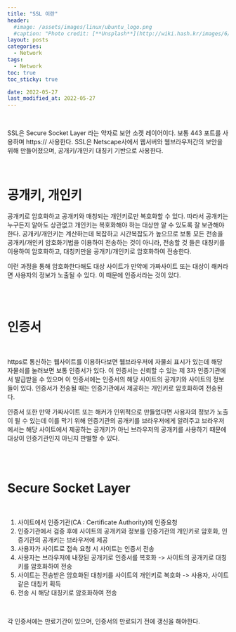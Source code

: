 ```yaml
---
title: "SSL 이란"
header:
  #image: /assets/images/linux/ubuntu_logo.png
  #caption: "Photo credit: [**Unsplash**](http://wiki.hash.kr/images/6/6e/%EC%9A%B0%EB%B6%84%ED%88%AC_%EB%A1%9C%EA%B3%A0.png)"
layout: posts
categories:
  - Network
tags:
  - Network
toc: true
toc_sticky: true

date: 2022-05-27
last_modified_at: 2022-05-27
---
```


<br>

SSL은 Secure Socket Layer 라는 약자로 보안 소켓 레이어이다. 보통 443 포트를 사용하며 https:// 사용한다.
SSL은 Netscape사에서 웹서버와 웹브라우저간의 보안을 위해 만들어졌으며, 공개키/개인키 대칭키 기반으로 사용한다.

<br>

# 공개키, 개인키

공개키로 암호화하고 공개키와 매칭되는 개인키로만 복호화할 수 있다. 따라서 공개키는 누구든지 알아도 상관없고 개인키는 복호화해야 하는 대상만 알 수 있도록 잘 보관해야 한다. 공개키/개인키는 계산하는데 복잡하고 시간복잡도가 높으므로 보통 모든 전송을 공개키/개인키 암호화기법을 이용하여 전송하는 것이 아니라, 전송할 것 들은 대칭키를 이용하여 암호화하고, 대칭키만을 공개키/개인키로 암호화하여 전송한다.

이런 과정을 통해 암호화한다해도 대상 사이트가 만약에 가짜사이트 또는 대상이 해커라면 사용자의 정보가 노출될 수 있다. 이 때문에 인증서라는 것이 있다.

<br><br>

# 인증서

<br>

https로 통신하는 웹사이트를 이용하다보면 웹브라우저에 자물쇠 표시가 있는데 해당 자물쇠를 눌러보면 보통 인증서가 있다. 이 인증서는 신뢰할 수 있는 제 3자 인증기관에서 발급받을 수 있으며 이 인증서에는 인증서의 해당 사이트의 공개키와 사이트의 정보들이 있다. 인증서가 전송될 때는 인증기관에서 제공하는 개인키로 암호화하여 전송된다.

인증서 또한 만약 가짜사이트 또는 해커가 인위적으로 만들었다면 사용자의 정보가 노출이 될 수 있는데 이를 막기 위해 인증기관의 공개키를 브라우저에게 알려주고 브라우저에서는 해당 사이트에서 제공하는 공개키가 아닌 브라우저의 공개키를 사용하기 때문에 대상이 인증기관인지 아닌지 판별할 수 있다.

<br><br>

# Secure Socket Layer

<br>

1. 사이트에서 인증기관(CA : Certificate Authority)에 인증요청
2. 인증기관에서 검증 후에 사이트의 공개키와 정보를 인증기관의 개인키로 암호화, 인증기관의 공개키는 브라우저에 제공
3. 사용자가 사이트로 접속 요청 시 사이트는 인증서 전송
4. 사용자는 브라우저에 내장된 공개키로 인증서를 복호화 -> 사이트의 공개키로 대칭키를 암호화하여 전송
5. 사이트는 전송받은 암호화된 대칭키를 사이트의 개인키로 복호화 -> 사용자, 사이트 같은 대칭키 획득
6. 전송 시 해당 대칭키로 암호화하여 전송

<br>

각 인증서에는 만료기간이 있으며, 인증서의 만료되기 전에 갱신을 해야한다.


<br><br>
